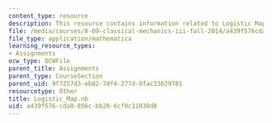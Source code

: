```yaml
---
content_type: resource
description: This resource contains information related to Logistic Map.
file: /media/courses/8-09-classical-mechanics-iii-fall-2014/a439f576cda0856cbb206cf9c11030d8_Logistic_Map.nb
file_type: application/mathematica
learning_resource_types:
- Assignments
ocw_type: OCWFile
parent_title: Assignments
parent_type: CourseSection
parent_uid: 9f7257d3-eb82-7df4-277d-0fac33629781
resourcetype: Other
title: Logistic_Map.nb
uid: a439f576-cda0-856c-bb20-6cf9c11030d8
---
```

